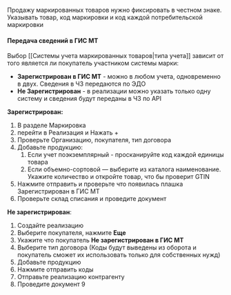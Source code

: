Продажу маркированных товаров нужно фиксировать в честном знаке. Указывать товар, код маркировки и код каждой потребительской маркировки

#### Передача сведений в ГИС МТ
Выбор [[Системы учета маркированных товаров|типа учета]] зависит от того является ли покупатель участником системы марки:
- **Зарегистрирован в ГИС МТ** - можно в любом учета, одновременно в двух. Сведения в ЧЗ передаются по ЭДО
- **Не Зарегистрирован** - в реализации можно указать только одну систему и сведения будут переданы в ЧЗ по API

**Зарегистрирован:**
1. В разделе Маркировка 
 2. перейти в Реализация и Нажать + 
 3. Проверьте Организацию, покупателя, тип договора
 4. Добавьте продукцию:
	 1. Если учет поэкземплярный  -  просканируйте код каждой единицы товара
	 2. Если объемно-сортовой — выберите из каталога наименование. Укажите количество и откройте товар, что бы проверит GTIN
 5. Нажмите отправить и проверьте что появилась плашка Зарегистрирован в ГИС МТ
 6. Проверьте склад списания и проведите документ

**Не зарегистрирован**:
1. Создайте реализацию
2. Выберите покупателя, нажмите **Еще**
3. Укажите что покупатель **Не зарегистрирован в ГИС МТ**
4. Выберите тип договора (Коды будут выведены из оборота и покупатель сможет их использовать только для собственных нужд)
5. Добавьте продукцию
6. Нажмите отправить коды
7. Отправьте реализацию контрагенту
8. Проведите документ
9